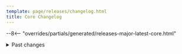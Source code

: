 ```yaml
---
template: page/releases/changelog.html
title: Core Changelog
---
```


--8<-- "overrides/partials/generated/releases-major-latest-core.html"

<details>
  <summary>
    Past changes
  </summary>
--8<-- "overrides/partials/generated/releases-major-previously-core.html"
</details>
